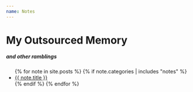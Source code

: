```yaml
---
name: Notes
---
```

# My Outsourced Memory
##### _and other ramblings_

<ul>
  {% for note in site.posts %}
  {% if note.categories | includes "notes" %}
    <li>
      <a href="{{ note.url }}" target="_top">{{ note.title }}</a>
    </li>
    {% endif %}
  {% endfor %}
</ul>
